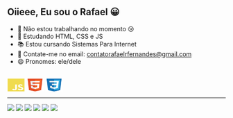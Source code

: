 ## Oiieee, Eu sou o Rafael 😀

- 🔭 Não estou trabalhando no momento 😢
- 🌱 Estudando HTML, CSS e JS
- 📚 Estou cursando Sistemas Para Internet
- 💬 Contate-me no email: contatorafaelrfernandes@gmail.com
- 😄 Pronomes: ele/dele
<div style="display: inline_block"><br>
  <img align="center" alt="RafaelEnd-Js" height="30" width="40" src="https://raw.githubusercontent.com/devicons/devicon/master/icons/javascript/javascript-plain.svg">
  <img align="center" alt="RafaelEnd-HTML" height="30" width="40" src="https://raw.githubusercontent.com/devicons/devicon/master/icons/html5/html5-original.svg">
  <img align="center" alt="RafaelEnd-CSS" height="30" width="40" src="https://raw.githubusercontent.com/devicons/devicon/master/icons/css3/css3-original.svg">
</div>

-----------------------------------------------------------------------------------------------------------------------------
<div> 
  <a href="https://www.youtube.com/channel/UC_SH86bZdV2LvNa7iPaBu8w" target="_blank"><img src="https://img.shields.io/badge/YouTube-FF0000?style=for-the-badge&logo=youtube&logoColor=white" target="_blank"></a>
  <a href="https://www.instagram.com/r4fael87/" target="_blank"><img src="https://img.shields.io/badge/-Instagram-%23E4405F?style=for-the-badge&logo=instagram&logoColor=white" target="_blank"></a>
 	<a href="https://www.twitch.tv/R4fael28" target="_blank"><img src="https://img.shields.io/badge/Twitch-9146FF?style=for-the-badge&logo=twitch&logoColor=white" target="_blank"></a>
 <a href="https://discord.com/channels/@rafa9035" target="_blank"><img src="https://img.shields.io/badge/Discord-7289DA?style=for-the-badge&logo=discord&logoColor=white" target="_blank"></a> 
  <a href = "mailto:contatorafaelrfernandes@gmail.com"><img src="https://img.shields.io/badge/-Gmail-%23333?style=for-the-badge&logo=gmail&logoColor=white" target="_blank"></a>
  <a href="https://www.linkedin.com/in/rafael-f-1b1822248/" target="_blank"><img src="https://img.shields.io/badge/-LinkedIn-%230077B5?style=for-the-badge&logo=linkedin&logoColor=white" target="_blank"></a> 
  
</div>
